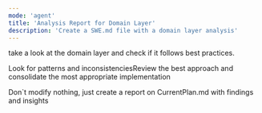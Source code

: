 ```yaml
---
mode: 'agent'
title: 'Analysis Report for Domain Layer'
description: 'Create a SWE.md file with a domain layer analysis'
---
```


take a look at the domain layer and check if it follows best practices.

Look for patterns and inconsistenciesReview the best approach and consolidate the most appropriate implementation

Don`t modify nothing, just create a report on CurrentPlan.md with findings and insights